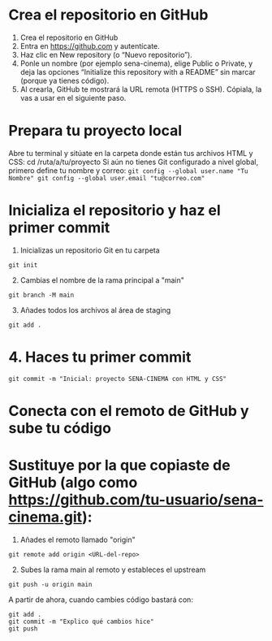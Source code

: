 # Crea el repositorio en GitHub
  1. Crea el repositorio en GitHub
  2. Entra en https://github.com y autentícate.
  3. Haz clic en New repository (o “Nuevo repositorio”).
  4. Ponle un nombre (por ejemplo sena-cinema), elige Public o Private, y deja las opciones “Initialize this repository with a README” sin marcar (porque ya tienes código).
  5. Al crearla, GitHub te mostrará la URL remota (HTTPS o SSH). Cópiala, la vas a usar en el siguiente paso.

# Prepara tu proyecto local
   Abre tu terminal y sitúate en la carpeta donde están tus archivos HTML y CSS:
   cd /ruta/a/tu/proyecto
   Si aún no tienes Git configurado a nivel global, primero define tu nombre y correo:
    ```
   git config --global user.name "Tu Nombre"
   git config --global user.email "tu@correo.com"
    ```

# Inicializa el repositorio y haz el primer commit
   1. Inicializas un repositorio Git en tu carpeta
   
   ```
   git init
   ```

   2. Cambias el nombre de la rama principal a "main"
   ```
   git branch -M main
   ```
    
   3. Añades todos los archivos al área de staging
   ```
   git add .
   ```
    
   # 4. Haces tu primer commit
   ```
   git commit -m "Inicial: proyecto SENA-CINEMA con HTML y CSS"
   ```
   
# Conecta con el remoto de GitHub y sube tu código
# Sustituye <URL-del-repo> por la que copiaste de GitHub (algo como https://github.com/tu-usuario/sena-cinema.git):

 1. Añades el remoto llamado "origin"
 ```
 git remote add origin <URL-del-repo>
 ```

 2. Subes la rama main al remoto y estableces el upstream
 ```
 git push -u origin main
```

 A partir de ahora, cuando cambies código bastará con:
 ```
 git add .
 git commit -m "Explico qué cambios hice"
 git push
```

